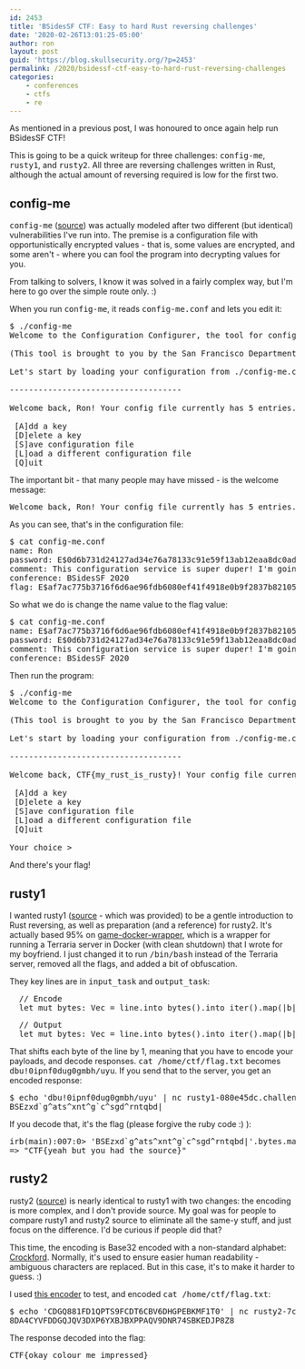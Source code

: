 ```yaml
---
id: 2453
title: 'BSidesSF CTF: Easy to hard Rust reversing challenges'
date: '2020-02-26T13:01:25-05:00'
author: ron
layout: post
guid: 'https://blog.skullsecurity.org/?p=2453'
permalink: /2020/bsidessf-ctf-easy-to-hard-rust-reversing-challenges
categories:
    - conferences
    - ctfs
    - re
---
```


As mentioned in a previous post, I was honoured to once again help run BSidesSF CTF!

This is going to be a quick writeup for three challenges: <tt>config-me</tt>, <tt>rusty1</tt>, and <tt>rusty2</tt>. All three are reversing challenges written in Rust, although the actual amount of reversing required is low for the first two.
<!--more-->
<h2>config-me</h2>

<tt>config-me</tt> (<a href="https://github.com/BSidesSF/ctf-2020-release/blob/master/config-me/challenge/src/main.rs">source</a>) was actually modeled after two different (but identical) vulnerabilities I've run into. The premise is a configuration file with opportunistically encrypted values - that is, some values are encrypted, and some aren't - where you can fool the program into decrypting values for you.

From talking to solvers, I know it was solved in a fairly complex way, but I'm here to go over the simple route only. :)

When you run <tt>config-me</tt>, it reads <tt>config-me.conf</tt> and lets you edit it:

<pre>
$ ./config-me 
Welcome to the Configuration Configurer, the tool for configuring your config files! Now featuring secure encryption!

(This tool is brought to you by the San Francisco Department of Redundancy Department)

Let's start by loading your configuration from ./config-me.conf

------------------------------------

Welcome back, Ron! Your config file currently has 5 entries. What would you like to do?

 [A]dd a key
 [D]elete a key
 [S]ave configuration file
 [L]oad a different configuration file
 [Q]uit
</pre>

The important bit - that many people may have missed - is the welcome message:

<pre>
Welcome back, Ron! Your config file currently has 5 entries. What would you like to do?
</pre>

As you can see, that's in the configuration file:

<pre>
$ cat config-me.conf
name: Ron
password: E$0d6b731d24127ad34e76a78133c91e59f13ab12eaa8dc0ad99e10c71
comment: This configuration service is super duper! I'm going to write all my configurations like this!
conference: BSidesSF 2020
flag: E$af7ac775b3716f6d6ae96fdb6080ef41f4918e0b9f2837b82105b5da39
</pre>

So what we do is change the name value to the flag value:

<pre>
$ cat config-me.conf
name: E$af7ac775b3716f6d6ae96fdb6080ef41f4918e0b9f2837b82105b5da39
password: E$0d6b731d24127ad34e76a78133c91e59f13ab12eaa8dc0ad99e10c71
comment: This configuration service is super duper! I'm going to write all my configurations like this!
conference: BSidesSF 2020
</pre>

Then run the program:

<pre>
$ ./config-me 
Welcome to the Configuration Configurer, the tool for configuring your config files! Now featuring secure encryption!

(This tool is brought to you by the San Francisco Department of Redundancy Department)

Let's start by loading your configuration from ./config-me.conf

------------------------------------

Welcome back, CTF{my_rust_is_rusty}! Your config file currently has 4 entries. What would you like to do?

 [A]dd a key
 [D]elete a key
 [S]ave configuration file
 [L]oad a different configuration file
 [Q]uit

Your choice > 
</pre>

And there's your flag!

<h2>rusty1</h2>

I wanted rusty1 (<a href="https://github.com/BSidesSF/ctf-2020-release/blob/master/rusty1/challenge/src/src/main.rs">source</a> - which was provided) to be a gentle introduction to Rust reversing, as well as preparation (and a reference) for rusty2. It's actually based 95% on <a href="https://github.com/iagox86/game-docker-wrapper">game-docker-wrapper</a>, which is a wrapper for running a Terraria server in Docker (with clean shutdown) that I wrote for my boyfriend. I just changed it to run <tt>/bin/bash</tt> instead of the Terraria server, removed all the flags, and added a bit of obfuscation.

They key lines are in <tt>input_task</tt> and <tt>output_task</tt>:

<pre>
  // Encode
  let mut bytes: Vec<u8> = line.into_bytes().into_iter().map(|b| b - 1).collect();
</pre>

<pre>
  // Output
  let mut bytes: Vec<u8> = line.into_bytes().into_iter().map(|b| b - 1).collect();
</pre>

That shifts each byte of the line by 1, meaning that you have to encode your payloads, and decode responses. <tt>cat /home/ctf/flag.txt</tt> becomes <tt>dbu!0ipnf0dug0gmbh/uyu</tt>. If you send that to the server, you get an encoded response:

<pre>
$ echo 'dbu!0ipnf0dug0gmbh/uyu' | nc rusty1-080e45dc.challenges.bsidessf.net 8832
BSEzxd`g^ats^xnt^g`c^sgd^rntqbd|
</pre>

If you decode that, it's the flag (please forgive the ruby code :) ):

<pre>
irb(main):007:0> 'BSEzxd`g^ats^xnt^g`c^sgd^rntqbd|'.bytes.map {|b| (b+1).chr}.join
=> "CTF{yeah_but_you_had_the_source}"
</pre>

<h2>rusty2</h2>

rusty2 (<a href="https://github.com/BSidesSF/ctf-2020-release/blob/master/rusty2/challenge/src/src/main.rs">source</a>) is nearly identical to rusty1 with two changes: the encoding is more complex, and I don't provide source. My goal was for people to compare rusty1 and rusty2 source to eliminate all the same-y stuff, and just focus on the difference. I'd be curious if people did that?

This time, the encoding is Base32 encoded with a non-standard alphabet: <a href="https://en.wikipedia.org/wiki/Base32#Crockford's_Base32">Crockford</a>. Normally, it's used to ensure easier human readability - ambiguous characters are replaced. But in this case, it's to make it harder to guess. :)

I used <a href="https://www.dcode.fr/crockford-base-32-encoding">this encoder</a> to test, and encoded <tt>cat /home/ctf/flag.txt</tt>:

<pre>
$ echo 'CDGQ881FD1QPTS9FCDT6CBV6DHGPEBKMF1T0' | nc rusty2-7c8a2fad.challenges.bsidessf.net 8833
8DA4CYVFDDGQJQV3DXP6YXBJBXPPAQV9DNR74SBKEDJP8Z8
</pre>

The response decoded into the flag:

<pre>
CTF{okay_colour_me_impressed}
</pre>